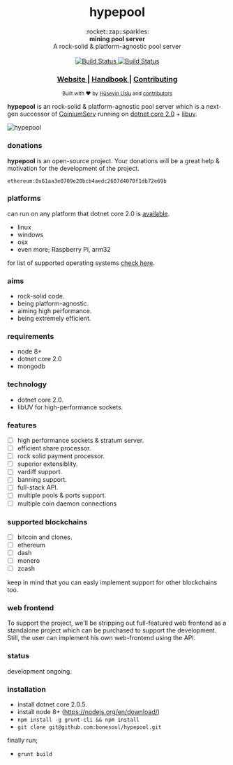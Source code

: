 <h1 align="center">hypepool</h1>

<div align="center">
  :rocket::zap::sparkles: 
</div>
<div align="center">
  <strong>mining pool server</strong>
</div>
<div align="center">
  A rock-solid & platform-agnostic pool server
</div>

<br />

<div align="center">
  <!-- Build Status -->
  <a href="https://circleci.com/gh/bonesoul/hypepool/tree/develop">
    <img src="https://circleci.com/gh/bonesoul/hypepool/tree/develop.svg?style=svg&circle-token=2de3caa01614f309bedc9a2e6f986008e9e7c3af"
      alt="Build Status" />
  </a>
  <!-- Documentation -->
  <a href="https://readthedocs.org/projects/coiniumserv/?badge=latest">
    <img src="https://readthedocs.org/projects/hypepool-book/badge/?version=latest"
      alt="Build Status" />
  </a> 
</div>

<div align="center">
  <h3>
    <a href="#">
      Website
    </a>
    <span> | </span>
    <a href="#">
      Handbook
    </a>
    <span> | </span>
    <a href="https://github.com/bonesoul/hypepool/blob/develop/CONTRIBUTING.md">
      Contributing
    </a>
  </h3>
</div>

<div align="center">
  <sub>Built with ❤︎ by
  <a href="https://github.com/bonesoul">Hüseyin Uslu</a> and
  <a href="https://github.com/bonesoul/hypepool/graphs/contributors">
    contributors
  </a>
</div>
 

**hypepool** is an rock-solid & platform-agnostic pool server which is a next-gen successor of [CoiniumServ](https://github.com/bonesoul/CoiniumServ) running on [dotnet core 2.0](https://github.com/dotnet/core) + [libuv](https://github.com/libuv/libuv).

![hypepool](https://image.ibb.co/cLaDKG/hypepool.png)

### donations

**hypepool** is an open-source project. Your donations will be a great help & motivation for the development of the project.

```
ethereum:0x61aa3e0709e20bcb4aedc2607d4070f1db72e69b
```

### platforms

can run on any platform that dotnet core 2.0 is [available](https://github.com/dotnet/core/blob/master/platforms.md).
* linux
* windows
* osx
* even more; Raspberry Pi, arm32

for list of supported operating systems [check here](https://github.com/dotnet/core/blob/master/release-notes/2.0/2.0-supported-os.md).

### aims

* rock-solid code.
* being platform-agnostic.
* aiming high performance.
* being extremely efficient.

### requirements

* node 8+
* dotnet core 2.0
* mongodb

### technology

* dotnet core 2.0.
* libUV for high-performance sockets.

### features

- [ ] high performance sockets & stratum server.
- [ ] efficient share processor.
- [ ] rock solid payment processor.      
- [ ] superior extensiblity.
- [ ] vardiff support.
- [ ] banning support.
- [ ] full-stack API.
- [ ] multiple pools & ports support.
- [ ] multiple coin daemon connections

### supported blockchains

- [ ] bitcoin and clones.
- [ ] ethereum
- [ ] dash
- [ ] monero
- [ ] zcash

keep in mind that you can easly implement support for other blockchains too.

### web frontend

To support the project, we'll be stripping out full-featured web frontend as a standalone project which can be purchased to support the development. Still, the user can implement his own web-frontend using the API.

### status

development ongoing.

### installation

* install dotnet core 2.0.5.
* install node 8+ (https://nodejs.org/en/download/)
* `npm install -g grunt-cli && npm install`
* `git clone git@github.com:bonesoul/hypepool.git`

finally run;
* `grunt build`
